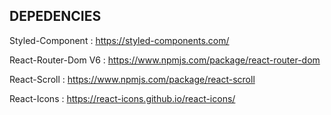 ## DEPEDENCIES

Styled-Component : https://styled-components.com/

React-Router-Dom V6 : https://www.npmjs.com/package/react-router-dom

React-Scroll : https://www.npmjs.com/package/react-scroll

React-Icons : https://react-icons.github.io/react-icons/
